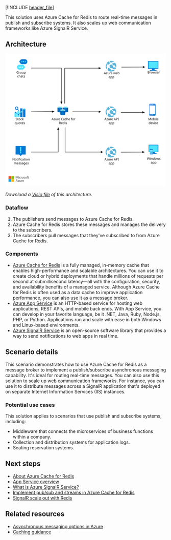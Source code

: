 [!INCLUDE [header_file](../../../includes/sol-idea-header.md)]

This solution uses Azure Cache for Redis to route real-time messages in publish and subscribe systems. It also scales up web communication frameworks like Azure SignalR Service.

## Architecture

[ ![Architecture diagram of Azure Cache for Redis as a message broker. Messages arrive at the cache, go to web apps and web APIs, and then go to users.](../media/messaging.svg)](../media/messaging.svg#lightbox)

*Download a [Visio file](https://arch-center.azureedge.net/messaging.vsdx) of this architecture.*

### Dataflow

1. The publishers send messages to Azure Cache for Redis.
1. Azure Cache for Redis stores these messages and manages the delivery to the subscribers.
1. The subscribers pull messages that they've subscribed to from Azure Cache for Redis.

### Components

- [Azure Cache for Redis](https://azure.microsoft.com/services/cache) is a fully managed, in-memory cache that enables high-performance and scalable architectures. You can use it to create cloud or hybrid deployments that handle millions of requests per second at submillisecond latency—all with the configuration, security, and availability benefits of a managed service. Although Azure Cache for Redis is often used as a data cache to improve application performance, you can also use it as a message broker.
- [Azure App Service](https://azure.microsoft.com/services/app-service) is an HTTP-based service for hosting web applications, REST APIs, and mobile back ends. With App Service, you can develop in your favorite language, be it .NET, Java, Ruby, Node.js, PHP, or Python. Applications run and scale with ease in both Windows and Linux-based environments.
- [Azure SignalR Service](https://azure.microsoft.com/products/signalr-service) is an open-source software library that provides a way to send notifications to web apps in real time.

## Scenario details

This scenario demonstrates how to use Azure Cache for Redis as a message broker to implement a publish/subscribe asynchronous messaging capability. It's ideal for routing real-time messages. You can also use this solution to scale up web communication frameworks. For instance, you can use it to distribute messages across a SignalR application that's deployed on separate Internet Information Services (IIS) instances.

### Potential use cases

This solution applies to scenarios that use publish and subscribe systems, including:

- Middleware that connects the microservices of business functions within a company.
- Collection and distribution systems for application logs.
- Seating reservation systems.

## Next steps

- [About Azure Cache for Redis](/azure/azure-cache-for-redis/cache-overview)
- [App Service overview](/azure/app-service/overview)
- [What is Azure SignalR Service?](/azure/azure-signalr/signalr-overview)
- [Implement pub/sub and streams in Azure Cache for Redis](/training/modules/azure-redis-publish-subscribe-streams)
- [SignalR scale out with Redis](/aspnet/signalr/overview/performance/scaleout-with-redis)

## Related resources

- [Asynchronous messaging options in Azure](../../guide/technology-choices/messaging.yml)
- [Caching guidance](../../best-practices/caching.yml)
